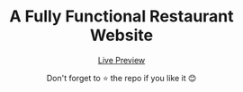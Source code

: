 <div align="center">
  
<h1> A Fully Functional Restaurant Website </h1> 

[Live Preview](https://rainyroof.vercel.app/)

Don't forget to :star: the repo if you like it :blush: </div>
